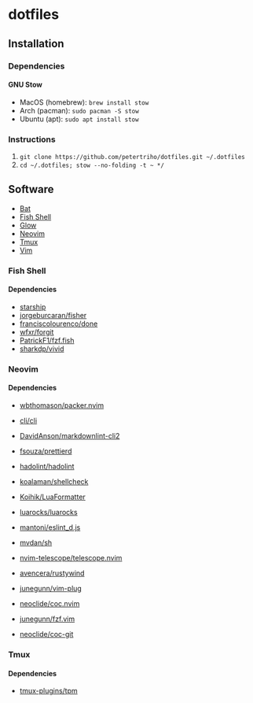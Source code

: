# dotfiles

## Installation

### Dependencies

#### GNU Stow

- MacOS (homebrew): `brew install stow`
- Arch (pacman): `sudo pacman -S stow`
- Ubuntu (apt): `sudo apt install stow`

### Instructions

1. `git clone https://github.com/petertriho/dotfiles.git ~/.dotfiles`
2. `cd ~/.dotfiles; stow --no-folding -t ~ */`

## Software

- [Bat](https://github.com/sharkdp/bat)
- [Fish Shell](https://fishshell.com/)
- [Glow](https://github.com/charmbracelet/glow)
- [Neovim](https://neovim.io/)
- [Tmux](https://github.com/tmux/tmux)
- [Vim](https://www.vim.org/)

### Fish Shell

#### Dependencies

- [starship](https://starship.rs/)
- [jorgeburcaran/fisher](https://github.com/jorgebucaran/fisher)
- [franciscolourenco/done](https://github.com/franciscolourenco/done)
- [wfxr/forgit](https://github.com/wfxr/forgit)
- [PatrickF1/fzf.fish](https://github.com/PatrickF1/fzf.fish)
- [sharkdp/vivid](https://github.com/sharkdp/vivid)

### Neovim

#### Dependencies

- [wbthomason/packer.nvim](https://github.com/wbthomason/packer.nvim)
- [cli/cli](https://github.com/cli/cli)
- [DavidAnson/markdownlint-cli2](https://github.com/DavidAnson/markdownlint-cli2)
- [fsouza/prettierd](https://github.com/fsouza/prettierd)
- [hadolint/hadolint](https://github.com/hadolint/hadolint)
- [koalaman/shellcheck](https://github.com/koalaman/shellcheck)
- [Koihik/LuaFormatter](https://github.com/Koihik/LuaFormatter)
- [luarocks/luarocks](https://github.com/luarocks/luarocks)
- [mantoni/eslint_d.js](https://github.com/mantoni/eslint_d.js)
- [mvdan/sh](https://github.com/mvdan/sh)
- [nvim-telescope/telescope.nvim](https://github.com/nvim-telescope/telescope.nvim)
- [avencera/rustywind](https://github.com/avencera/rustywind)

- [junegunn/vim-plug](https://github.com/junegunn/vim-plug)
- [neoclide/coc.nvim](https://github.com/neoclide/coc.nvim)
- [junegunn/fzf.vim](https://github.com/junegunn/fzf.vim)
- [neoclide/coc-git](https://github.com/neoclide/coc-git)

### Tmux

#### Dependencies

- [tmux-plugins/tpm](https://github.com/tmux-plugins/tpm)
